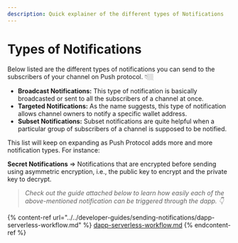 ```yaml
---
description: Quick explainer of the different types of Notifications
---
```


# Types of Notifications

Below listed are the different types of notifications you can send to the subscribers of your channel on Push protocol. 👇🏼

* **Broadcast Notifications:** This type of notification is basically broadcasted or sent to all the subscribers of a channel at once.
* **Targeted Notifications:** As the name suggests, this type of notification allows channel owners to notify a specific wallet address.
* **Subset Notifications:** Subset notifications are quite helpful when a particular group of subscribers of a channel is supposed to be notified.

This list will keep on expanding as Push Protocol adds more and more notification types. For instance:

**Secret Notifications** => Notifications that are encrypted before sending using asymmetric encryption, i.e., the public key to encrypt and the private key to decrypt.

> _Check out the guide attached below to learn how easily each of the above-mentioned notification can be triggered through the dapp. 👇_

{% content-ref url="../../developer-guides/sending-notifications/dapp-serverless-workflow.md" %}
[dapp-serverless-workflow.md](../../developer-guides/sending-notifications/dapp-serverless-workflow.md)
{% endcontent-ref %}
